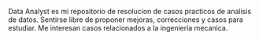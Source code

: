 Data Analyst es mi repositorio de resolucion de casos practicos de analisis de datos. Sentirse libre de proponer mejoras, correcciones y casos para estudiar. 
Me interesan casos relacionados a la ingenieria mecanica. 
